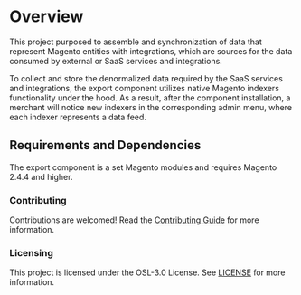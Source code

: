 # Overview
This project purposed to assemble and synchronization of data that represent Magento entities with integrations,
which are sources for the data consumed by external or SaaS services and integrations.

To collect and store the denormalized data required by the SaaS services and integrations,
the export component utilizes native Magento indexers functionality under the hood.
As a result, after the component installation,
a merchant will notice new indexers in the corresponding admin menu,
where each indexer represents a data feed.

## Requirements and Dependencies
The export component is a set Magento modules and requires Magento 2.4.4 and higher.

### Contributing
Contributions are welcomed! Read the [Contributing Guide](./CONTRIBUTING.md) for more information.

### Licensing
This project is licensed under the OSL-3.0 License. See [LICENSE](./LICENSE.md) for more information.